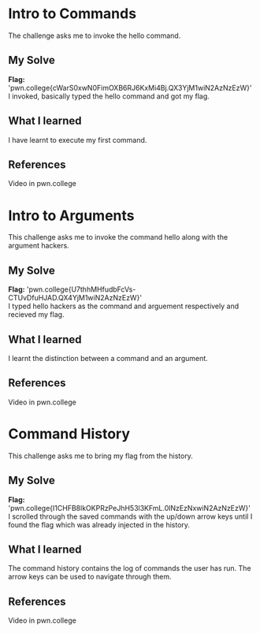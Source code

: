 # Intro to Commands
The challenge asks me to invoke the hello command.

## My Solve
**Flag:** 'pwn.college{cWarS0xwN0FimOXB6RJ6KxMi4Bj.QX3YjM1wiN2AzNzEzW}' <br>
I invoked, basically typed the hello command and got my flag.

## What I learned
I have learnt to execute my first command.

## References
Video in pwn.college



# Intro to Arguments
This challenge asks me to invoke the command hello along with the argument hackers.

## My Solve
**Flag:** 'pwn.college{U7thhMHfudbFcVs-CTUvDfuHJAD.QX4YjM1wiN2AzNzEzW}' <br>
I typed hello hackers as the command and arguement respectively and recieved my flag.

## What I learned
I learnt the distinction between a command and an argument. 

## References
Video in pwn.college


# Command History
This challenge asks me to bring my flag from the history.

## My Solve
**Flag:** 'pwn.college{I1CHFB8lkOKPRzPeJhH53l3KFmL.0lNzEzNxwiN2AzNzEzW}' <br>
I scrolled through the saved commands with the up/down arrow keys until I found the flag which was already injected in the history.

## What I learned
The command history contains the log of commands the user has run. The arrow keys can be used to navigate through them.

## References
Video in pwn.college
